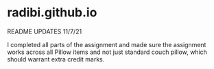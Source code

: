 # radibi.github.io

README UPDATES 11/7/21

I completed all parts of the assignment and made sure the assignment works across all Pillow items and not just standard couch pillow, which should warrant extra credit marks. 

